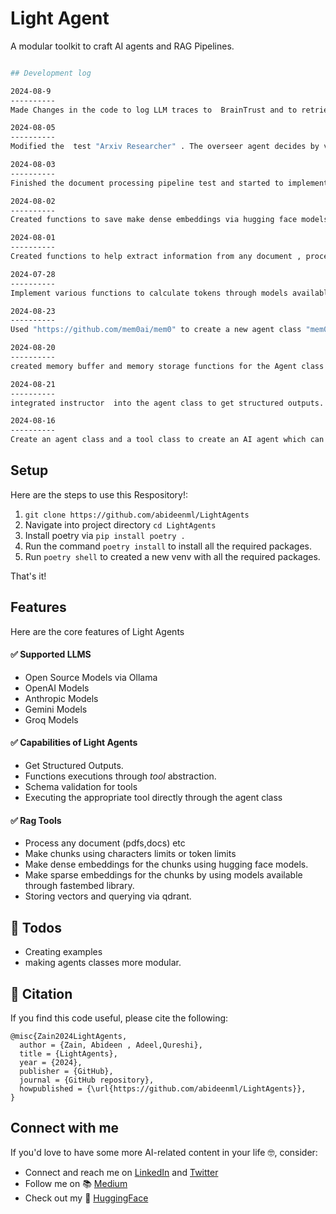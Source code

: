 # Light Agent
A modular toolkit to craft AI agents and RAG Pipelines.

```bash

## Development log

2024-08-9
----------
Made Changes in the code to log LLM traces to  BrainTrust and to retrieve Input and Completion Tokens from LLMS. Still need to make changes to save those tokens and use them for later.

2024-08-05
----------
Modified the  test "Arxiv Researcher" . The overseer agent decides by viewing the processed titles if there is need to add more research papers to properly answer the user query , after that, the Arxiv Researcher Agent  properly answers the user query using the most appropriate RAG chunks given to it via similarity search. I still need to update the pipeline to save abstract with the titles as well , so the overseer agent has a better idea of the research paper.

2024-08-03
----------
Finished the document processing pipeline test and started to implement "Arxiv Researcher" ,a test pipeline , to utilize the Rag tools incombination with mem0 agent.

2024-08-02
----------
Created functions to save make dense embeddings via hugging face models and sparse vectors using fastembed library and to store these vectors in qdrant. Also made functions to implement hybrid search or hybrid search.

2024-08-01
----------
Created functions to help extract information from any document , process them into chunks , utilized gpt-4o model to gather information about images present in the documents and insert this information instead of the image url.

2024-07-28
----------
Implement various functions to calculate tokens through models available at hugging face and tiktoken.

2024-08-23
----------
Used "https://github.com/mem0ai/mem0" to create a new agent class "mem0-agent" which utilizes the dynamic memory provided by mem0.

2024-08-20
----------
created memory buffer and memory storage functions for the Agent class.

2024-08-21
----------
integrated instructor  into the agent class to get structured outputs.

2024-08-16
----------
Create an agent class and a tool class to create an AI agent which can utilize functions , and call them.

```


## Setup


Here are the steps to use this Respository!:

1. `git clone https://github.com/abideenml/LightAgents`
2. Navigate into project directory `cd LightAgents`
3. Install poetry via `pip install poetry .`
4. Run the command `poetry install` to install all the required packages.
5. Run `poetry shell` to created a new venv with all the required packages.

That's it!<br/>

## Features

Here are the core features of Light Agents

#### ✅ Supported LLMS
* Open Source Models via Ollama
* OpenAI Models
* Anthropic Models
* Gemini Models
* Groq Models

#### ✅ Capabilities of Light Agents
* Get Structured Outputs. 
* Functions executions through *tool* abstraction.
* Schema validation for tools
* Executing the appropriate tool directly through the agent class

#### ✅ Rag Tools
* Process any document (pdfs,docs) etc
* Make chunks using characters limits or token limits
* Make dense embeddings for the chunks using hugging face models.
* Make sparse embeddings for the chunks by using models available through fastembed library.
* Storing vectors and querying via qdrant.

## 🤞 Todos

* Creating examples
* making agents classes more modular.



## 🦋 Citation

If you find this code useful, please cite the following:

```
@misc{Zain2024LightAgents,
  author = {Zain, Abideen , Adeel,Qureshi},
  title = {LightAgents},
  year = {2024},
  publisher = {GitHub},
  journal = {GitHub repository},
  howpublished = {\url{https://github.com/abideenml/LightAgents}},
}
```

## Connect with me

If you'd love to have some more AI-related content in your life :nerd_face:, consider:

* Connect and reach me on [LinkedIn](https://www.linkedin.com/in/zaiinulabideen/) and [Twitter](https://twitter.com/zaynismm)
* Follow me on 📚 [Medium](https://medium.com/@zaiinn440)
* Check out my 🤗 [HuggingFace](https://huggingface.co/abideen)